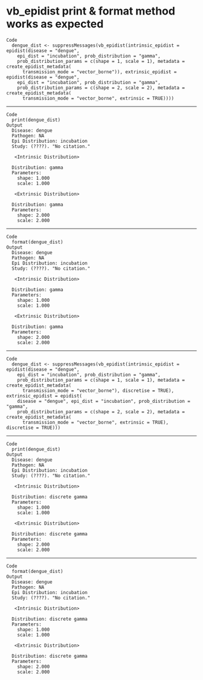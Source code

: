 # vb_epidist print & format method works as expected

    Code
      dengue_dist <- suppressMessages(vb_epidist(intrinsic_epidist = epidist(disease = "dengue",
        epi_dist = "incubation", prob_distribution = "gamma",
        prob_distribution_params = c(shape = 1, scale = 1), metadata = create_epidist_metadata(
          transmission_mode = "vector_borne")), extrinsic_epidist = epidist(disease = "dengue",
        epi_dist = "incubation", prob_distribution = "gamma",
        prob_distribution_params = c(shape = 2, scale = 2), metadata = create_epidist_metadata(
          transmission_mode = "vector_borne", extrinsic = TRUE))))

---

    Code
      print(dengue_dist)
    Output
      Disease: dengue
      Pathogen: NA
      Epi Distribution: incubation
      Study: (????). "No citation."
      
       <Intrinsic Distribution> 
      
      Distribution: gamma
      Parameters:
        shape: 1.000
        scale: 1.000
      
       <Extrinsic Distribution> 
      
      Distribution: gamma
      Parameters:
        shape: 2.000
        scale: 2.000

---

    Code
      format(dengue_dist)
    Output
      Disease: dengue
      Pathogen: NA
      Epi Distribution: incubation
      Study: (????). "No citation."
      
       <Intrinsic Distribution> 
      
      Distribution: gamma
      Parameters:
        shape: 1.000
        scale: 1.000
      
       <Extrinsic Distribution> 
      
      Distribution: gamma
      Parameters:
        shape: 2.000
        scale: 2.000

---

    Code
      dengue_dist <- suppressMessages(vb_epidist(intrinsic_epidist = epidist(disease = "dengue",
        epi_dist = "incubation", prob_distribution = "gamma",
        prob_distribution_params = c(shape = 1, scale = 1), metadata = create_epidist_metadata(
          transmission_mode = "vector_borne"), discretise = TRUE), extrinsic_epidist = epidist(
        disease = "dengue", epi_dist = "incubation", prob_distribution = "gamma",
        prob_distribution_params = c(shape = 2, scale = 2), metadata = create_epidist_metadata(
          transmission_mode = "vector_borne", extrinsic = TRUE), discretise = TRUE)))

---

    Code
      print(dengue_dist)
    Output
      Disease: dengue
      Pathogen: NA
      Epi Distribution: incubation
      Study: (????). "No citation."
      
       <Intrinsic Distribution> 
      
      Distribution: discrete gamma
      Parameters:
        shape: 1.000
        scale: 1.000
      
       <Extrinsic Distribution> 
      
      Distribution: discrete gamma
      Parameters:
        shape: 2.000
        scale: 2.000

---

    Code
      format(dengue_dist)
    Output
      Disease: dengue
      Pathogen: NA
      Epi Distribution: incubation
      Study: (????). "No citation."
      
       <Intrinsic Distribution> 
      
      Distribution: discrete gamma
      Parameters:
        shape: 1.000
        scale: 1.000
      
       <Extrinsic Distribution> 
      
      Distribution: discrete gamma
      Parameters:
        shape: 2.000
        scale: 2.000

